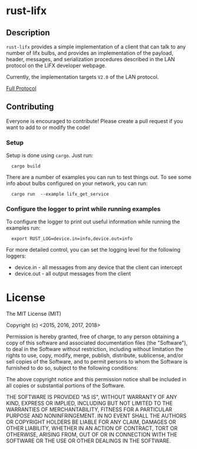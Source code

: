 # rust-lifx

## Description

`rust-lifx` provides a simple implementation of a client that can talk to any
number of lifx bulbs, and provides an implementation of the payload, header, 
messages, and serialization procedures described in the LAN protocol on the 
LiFX developer webpage.

Currently, the implementation targets `V2.0` of the LAN protocol.

[Full Protocol](http://lan.developer.lifx.com/docs/)

## Contributing

Everyone is encouraged to contribute! Please create a pull request if you want 
to add to or modify the code!

### Setup

Setup is done using `cargo`. Just run:

```
  cargo build
```

There are a number of examples you can run to test things out. To see some info
about bulbs configured on your network, you can run:

```
  cargo run  --example lifx_get_service
```


### Configure the logger to print while running examples

To configure the logger to print out useful information while running the examples
run:

```
  export RUST_LOG=device.in=info,device.out=info
```

For more detailed control, you can set the logging level for the following 
loggers:

  * device.in - all messages from any device that the client can intercept 
  * device.out - all output messages from the client

# License

The MIT License (MIT)

Copyright (c) <2015, 2016, 2017, 2018> <Ferris Tseng>

Permission is hereby granted, free of charge, to any person obtaining a copy
of this software and associated documentation files (the "Software"), to deal
in the Software without restriction, including without limitation the rights
to use, copy, modify, merge, publish, distribute, sublicense, and/or sell
copies of the Software, and to permit persons to whom the Software is
furnished to do so, subject to the following conditions:

The above copyright notice and this permission notice shall be included in
all copies or substantial portions of the Software.

THE SOFTWARE IS PROVIDED "AS IS", WITHOUT WARRANTY OF ANY KIND, EXPRESS OR
IMPLIED, INCLUDING BUT NOT LIMITED TO THE WARRANTIES OF MERCHANTABILITY,
FITNESS FOR A PARTICULAR PURPOSE AND NONINFRINGEMENT. IN NO EVENT SHALL THE
AUTHORS OR COPYRIGHT HOLDERS BE LIABLE FOR ANY CLAIM, DAMAGES OR OTHER
LIABILITY, WHETHER IN AN ACTION OF CONTRACT, TORT OR OTHERWISE, ARISING FROM,
OUT OF OR IN CONNECTION WITH THE SOFTWARE OR THE USE OR OTHER DEALINGS IN
THE SOFTWARE.
